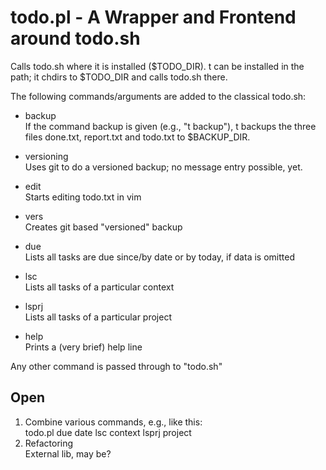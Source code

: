 todo.pl - A Wrapper and Frontend around todo.sh
================

Calls todo.sh where it is installed ($TODO_DIR).
t can be installed in the path; it chdirs to $TODO_DIR and calls
todo.sh there.

The following commands/arguments are added to the classical
todo.sh:
 
  * backup   
 If the command backup is given (e.g., "t backup"), t backups the  three files done.txt, report.txt and todo.txt to $BACKUP_DIR.

  * versioning   
 Uses git to do a versioned backup; no message entry possible, yet.
 
  * edit   
 Starts editing todo.txt in vim

  * vers   
 Creates git based "versioned" backup

  * due <date>   
 Lists all tasks are due since/by date or by today, if data is omitted

  * lsc <context>   
 Lists all tasks of a particular context

  * lsprj <project>   
 Lists all tasks of a particular project

  * help   
 Prints a (very brief) help line

Any other command is passed through to "todo.sh"

Open 
----
1. Combine various commands, e.g., like this:   
todo.pl due date lsc context lsprj project
2. Refactoring    
External lib, may be?
